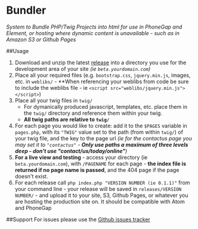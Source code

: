 # Bundler
*System to Bundle PHP/Twig Projects into html for use in PhoneGap and Element, or hosting where dynamic content is unavailable - such as in Amazon S3 or Github Pages*

##Usage

1. Download and unzip the latest <a href="https://github.com/Jbithell/Bundler/releases">release</a> into a directory you use for the development area of your site *(ie `beta.yourdomain.com`)*
1. Place all your required files (e.g. `bootstrap.css`, `jquery.min.js`, images, etc. in `weblibs/` - **When referencing your weblibs from code be sure to include the weblibs file - ie `<script src="weblibs/jquery.min.js"></script>`)
1. Place all your twig files in `twig/`
	* For dymanically produced javascript, templates, etc. place them in the `twig/` directory and reference them within your twig.
	* **All twig paths are relative to `twig/`**
1. For each page you would like to create: add it to the `$PAGES` variable in `pages.php`, with its `"TWIG"` value set to the path (from within `twig/`) of your twig file, and the key to the page url *(ie for the contactus page you may set it to `"contactus"` - **Only use paths a maximum of three levels deep - don't use "contact/us/today/online"**)*
1. **For a live view and testing** - access your directory (ie `beta.yourdomain.com`), with `/PAGENAME` for each page - **the index file is returned if no page name is passed**, and the 404 page if the page doesn't exist.
1. For each release call `php index.php "VERSION NUMBER (ie 0.1.1)"` from your command line - your release will be saved in `releases/VERSION NUMBER/` - and upload it to your site, S3, Github Pages, or whatever you are hosting the production site on. It should be compatible with Atom and PhoneGap

##Support
For issues please use the <a href="https://github.com/Jbithell/Bundler/issues">Github issues tracker</a>
